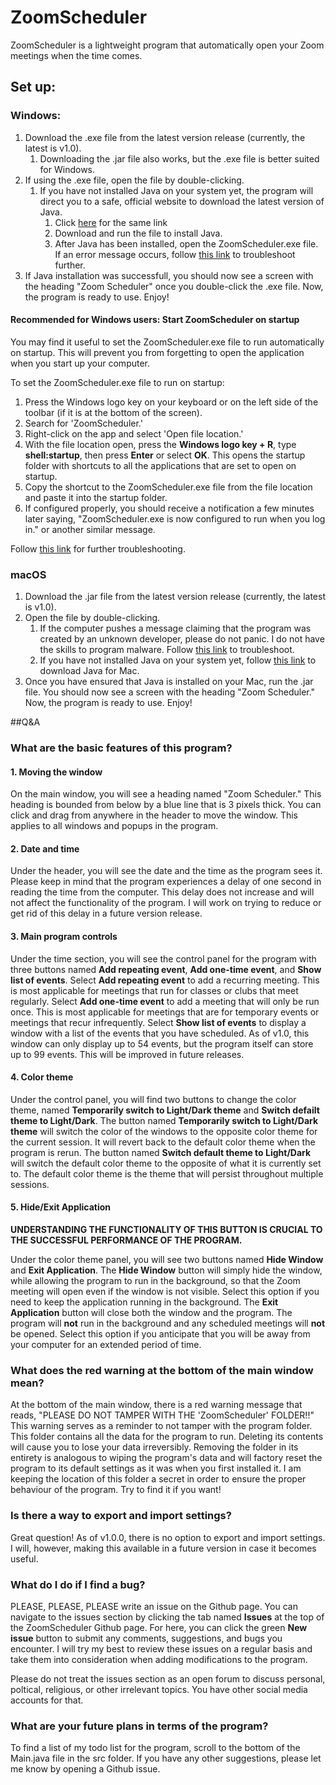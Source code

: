 # ZoomScheduler
ZoomScheduler is a lightweight program that automatically open your Zoom meetings when the time comes.

## Set up:
### Windows:
1. Download the .exe file from the latest version release (currently, the latest is v1.0).
    1. Downloading the .jar file also works, but the .exe file is better suited for Windows.
1. If using the .exe file, open the file by double-clicking.
    1. If you have not installed Java on your system yet, the program will direct you to a safe, official website to download the latest version of Java.
        1. Click [here](http://java.com/download) for the same link
        1. Download and run the file to install Java.
        1. After Java has been installed, open the ZoomScheduler.exe file. If an error message occurs, follow [this link](https://javatutorial.net/set-java-home-windows-10) to troubleshoot further.
1. If Java installation was successfull, you should now see a screen with the heading "Zoom Scheduler" once you double-click the .exe file. Now, the program is ready to use. Enjoy!

#### Recommended for Windows users: Start ZoomScheduler on startup
You may find it useful to set the ZoomScheduler.exe file to run automatically on startup. This will prevent you from forgetting to open the application when you start up your computer. 

To set the ZoomScheduler.exe file to run on startup: 
1. Press the Windows logo key on your keyboard or on the left side of the toolbar (if it is at the bottom of the screen).
1. Search for 'ZoomScheduler.' 
1. Right-click on the app and select 'Open file location.'
1. With the file location open, press the **Windows logo key  + R**, type **shell:startup**, then press **Enter** or select **OK**. This opens the startup folder with shortcuts to all the applications that are set to open on startup. 
1. Copy the shortcut to the ZoomScheduler.exe file from the file location and paste it into the startup folder.  
1. If configured properly, you should receive a notification a few minutes later saying, "ZoomScheduler.exe is now configured to run when you log in." or another similar message.

Follow [this link](https://support.microsoft.com/en-us/windows/add-an-app-to-run-automatically-at-startup-in-windows-10-150da165-dcd9-7230-517b-cf3c295d89dd) for further troubleshooting.

### macOS
1. Download the .jar file from the latest version release (currently, the latest is v1.0).
1. Open the file by double-clicking.
    1. If the computer pushes a message claiming that the program was created by an unknown developer, please do not panic. I do not have the skills to program malware. Follow [this link](https://support.apple.com/guide/mac-help/open-a-mac-app-from-an-unidentified-developer-mh40616/mac) to troubleshoot.
    1. If you have not installed Java on your system yet, follow [this link](https://java.com/en/download/apple.jsp) to download Java for Mac.
1. Once you have ensured that Java is installed on your Mac, run the .jar file. You should now see a screen with the heading "Zoom Scheduler." Now, the program is ready to use. Enjoy!
    
##Q&A
### What are the basic features of this program?
#### 1. Moving the window
On the main window, you will see a heading named "Zoom Scheduler." This heading is bounded from below by a blue line that is 3 pixels thick. You can click and drag from anywhere in the header to move the window. This applies to all windows and popups in the program.  

#### 2. Date and time
Under the header, you will see the date and the time as the program sees it. Please keep in mind that the program experiences a delay of one second in reading the time from the computer. This delay does not increase and will not affect the functionality of the program. I will work on trying to reduce or get rid of this delay in a future version release.

#### 3. Main program controls
Under the time section, you will see the control panel for the program with three buttons named **Add repeating event**, **Add one-time event**, and **Show list of events**. Select **Add repeating event** to add a recurring meeting. This is most applicable for meetings that run for classes or clubs that meet regularly. Select **Add one-time event** to add a meeting that will only be run once. This is most applicable for meetings that are for temporary events or meetings that recur infrequently. Select **Show list of events** to display a window with a list of the events that you have scheduled. As of v1.0, this window can only display up to 54 events, but the program itself can store up to 99 events. This will be improved in future releases. 

#### 4. Color theme
Under the control panel, you will find two buttons to change the color theme, named **Temporarily switch to Light/Dark theme** and **Switch defailt theme to Light/Dark**. The button named **Temporarily switch to Light/Dark theme** will switch the color of the windows to the opposite color theme for the current session. It will revert back to the default color theme when the program is rerun. The button named **Switch default theme to Light/Dark** will switch the default color theme to the opposite of what it is currently set to. The default color theme is the theme that will persist throughout multiple sessions. 

#### 5. Hide/Exit Application
**UNDERSTANDING THE FUNCTIONALITY OF THIS BUTTON IS CRUCIAL TO THE SUCCESSFUL PERFORMANCE OF THE PROGRAM.** 

Under the color theme panel, you will see two buttons named **Hide Window** and  **Exit Application**. The **Hide Window** button will simply hide the window, while allowing the program to run in the background, so that the Zoom meeting will open even if the window is not visible. Select this option if you need to keep the application running in the background. The **Exit Application** button will close both the window and the program. The program will **not** run in the background and any scheduled meetings will **not** be opened. Select this option if you anticipate that you will be away from your computer for an extended period of time. 

### What does the red warning at the bottom of the main window mean?
At the bottom of the main window, there is a red warning message that reads, "PLEASE DO NOT TAMPER WITH THE 'ZoomScheduler' FOLDER!!" This warning serves as a reminder to not tamper with the program folder. This folder contains all the data for the program to run. Deleting its contents will cause you to lose your data irreversibly. Removing the folder in its entirety is analogous to wiping the program's data and will factory reset the program to its default settings as it was when you first installed it. I am keeping the location of this folder a secret in order to ensure the proper behaviour of the program. Try to find it if you want!

### Is there a way to export and import settings?
Great question! As of v1.0.0, there is no option to export and import settings. I will, however, making this available in a future version in case it becomes useful. 

### What do I do if I find a bug?
PLEASE, PLEASE, PLEASE write an issue on the Github page. You can navigate to the issues section by clicking the tab named **Issues** at the top of the ZoomScheduler Github page. For here, you can click the green **New issue** button to submit any comments, suggestions, and bugs you encounter. I will try my best to review these issues on a regular basis and take them into consideration when adding modifications to the program. 

Please do not treat the issues section as an open forum to discuss personal, poltical, religious, or other irrelevant topics. You have other social media accounts for that. 

### What are your future plans in terms of the program?
To find a list of my todo list for the program, scroll to the bottom of the Main.java file in the src folder. If you have any other suggestions, please let me know by opening a Github issue. 